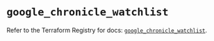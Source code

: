 # `google_chronicle_watchlist`

Refer to the Terraform Registry for docs: [`google_chronicle_watchlist`](https://registry.terraform.io/providers/hashicorp/google/6.49.1/docs/resources/chronicle_watchlist).
